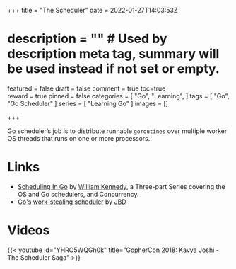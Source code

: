 +++
title = "The Scheduler"
date = 2022-01-27T14:03:53Z
# description = "" # Used by description meta tag, summary will be used instead if not set or empty.
featured = false
draft = false
comment = true
toc=true  
reward = true
pinned = false
categories = [
  "Go",
  "Learning",
]
tags = [
  "Go", 
  "Go Scheduler"
]
series = [
  "Learning Go"
]
images = []

+++

Go scheduler’s job is to distribute runnable `goroutines` over multiple worker OS threads that runs on one or more processors.

# Links
* [Scheduling In Go](https://www.ardanlabs.com/blog/2018/08/scheduling-in-go-part1.html) by [William Kennedy](https://twitter.com/goinggodotnet), a Three-part Series covering the OS and Go schedulers, and Concurrency.
* [Go's work-stealing scheduler](https://rakyll.org/scheduler/) by [JBD](https://twitter.com/rakyll)


# Videos

{{< youtube id="YHRO5WQGh0k" title="GopherCon 2018: Kavya Joshi - The Scheduler Saga" >}}
